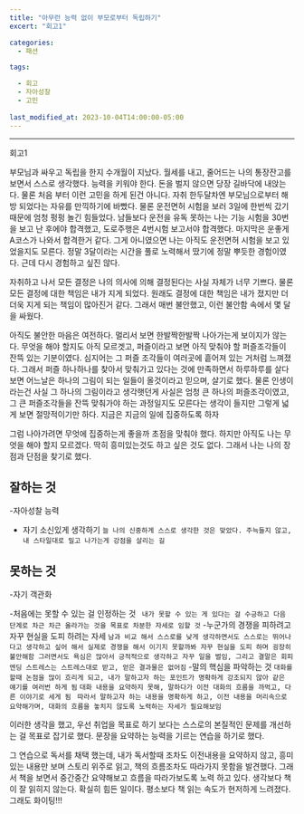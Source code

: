 ```yaml
---
title: "아무런 능력 없이 부모로부터 독립하기"
excert: "회고1"

categories:
  - 패션

tags:

  - 회고
  - 자아성찰
  - 고민
  
last_modified_at: 2023-10-04T14:00:00-05:00
---
```


---
회고1 



부모님과 싸우고 독립을 한지 수개월이 지났다. 
월세를 내고, 줄어드는 나의 통장잔고를 보면서 스스로 생각했다. 능력을 키워야 한다.
 돈을 벌지 않으면 당장 길바닥에 내앉는다. 
물론 처음 부터 이런 고민을 하게 된건 아니다. 자취 한두달차엔 부모님으로부터 해방 되었다는 자유를 만끽하기에 바빴다.
 물론 운전면허 시험을 보러 3일에 한번씩 갔기 때문에 엄청 펑펑 놀긴 힘들었다. 
남들보다 운전을 유독 못하는 나는 기능 시험을 30번을 보고 난 후에야 합격했고, 도로주행은 4번시험 보고서야 합격했다. 마지막은 운좋게 A코스가 나와서 합격한거 같다.
그게 아니였으면 나는 아직도 운전면허 시험을 보고 있었을지도 모른다. 정말 3달이라는 시간을 풀로 노력해서 땄기에 정말 뿌듯한 경험이였다. 근데 다시 경험하고 싶진 않다. 

자취하고 나서 모든 결정은 나의 의사에 의해 결정된다는 사실 자체가 너무 기쁘다. 
물론 모든 결정에 대한 책임은 내가 지게 되었다. 원래도 결정에 대한 책임은 내가 졌지만 더더욱 지게 되는 책임이 많아진거 같다. 
그래서 매번 불안했고, 이런 불안함 속에서 몇 달을 싸웠다. 

아직도 불안한 마음은 여전하다. 멀리서 보면 한발짝한발짝 나아가는게 보이지가 않는다. 
무엇을 해야 할지도 아직 모르겟고, 퍼즐이라고 보면 아직 맞춰야 할 퍼즐조각들이 잔뜩 있는 기분이였다. 심지어는 그 퍼즐 조각들이 여러곳에 흩어져 있는 거처럼 느껴졌다.
그래서 퍼즐 하나하나를 찾아서 맞춰가고 있다는 것에 만족하면서 하루하루를 살다보면 
어느날은 하나의 그림이 되는 일들이 올것이라고 믿으며, 살기로 했다. 
물론 인생이라는건 사실 그 하나의 그림이라고 생각햇던게 사실은 엄청 큰 하나의 퍼즐조각이였고, 그 큰 퍼즐조각들을 잔뜩 맞춰가야 하는 과정일지도 모른다는 생각이 들지만 
그렇게 넓게 보면 절망적이기만 하다. 
지금은 지금의 일에 집중하도록 하자

그럼 나아가려면 무엇에 집중하는게 좋을까 초점을 맞춰야 했다. 
하지만 아직도 나는 무엇을 해야 할지 모르겠다. 딱히 흥미있는것도 하고 싶은 것도 없다. 
그래서 나는 나의 장점과 단점을 찾기로 했다. 

## 잘하는 것

 -자아성찰 능력
 - 자기 소신있게 생각하기 
  `늘 나의 신중하게 스스로 생각한 것은 맞았다. 주늑들지 않고, 내 스타일대로 밀고 나가는게 강점을 살리는 길`

## 못하는 것

 -자기 객관화

 -처음에는 못할 수 있는 걸 인정하는 것
  ` 내가 못할 수 있는 게 있다는 걸 수긍하고 다음 단계로 차근 차근 올라가는 것을 목표로 차분한 자세로 임할 것`
 -누군가의 경쟁을 피하려고 자꾸 현실을 도피 하려는 자세 
  `남과 비교 해서 스스로를 낮게 생각하면서도 스스로는 뛰어나다고 생각하고 싶어 해서 실제로 경쟁을 해서 이기지 못할까봐 자꾸 현실을 도피 하며 굉장히 불안해함
   그러면서도 욕심은 많아서 긍적적으로 생각하고 자꾸 일을 벌임, 그리고 결말은 회피엔딩 스트레스는 스트레스대로 받고, 얻은 결과물은 없어짐`
 -말의 핵심을 파악하는 것 
  `대화를 할때 논점을 많이 흐리게 되고, 내가 말하고자 하는 포인트가 명확하게 강조되지 않아 같은 얘기를 여러번 하게 됨`
  `대화 내용을 요약하지 못해, 말하다가 이전 대화의 흐름을 까먹고, 다른 이야기로 세게 됨 `
  `따라서 말하고자 하는 내용을 명확하게 하고, 이전 내용을 머리속으로 요약해가며, 대화의 흐름을 놓치지 않도록 노력하는 자세가 필요해보임`

이러한 생각을 했고, 우선 취업을 목표로 하기 보다는 스스로의 본질적인 문제를 개선하는 걸 목표로 잡기로 했다. 
문장을 요약하는 능력을 기르는 연습을 하기로 했다. 

그 연습으로 독서를 채택 했는데, 내가 독서할때 조차도 이전내용을 요약하지 않고, 흥미있는 내용만 보며 스토리 위주로 읽고, 책의 흐름조차도 따라가지 못함을 발견했다. 
그래서 책을 보면서 중간중간 요약해보고 흐름을 따라가보도록 노력 하고 있다. 
생각보다 책이 잘 읽히지 않는다. 확실히 힘든 일이다. 평소보다 책 읽는 속도가 현저하게 느려졌다. 그래도 화이팅!!!

